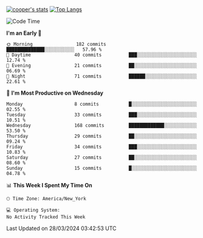 [![cooper's stats](https://github-readme-stats-dwoluvhms-coopjz.vercel.app/api?username=coopjz&count_private=true)](https://github.com/coopjz/github-readme-stats)
[![Top Langs](https://github-readme-stats-dwoluvhms-coopjz.vercel.app/api/top-langs/?username=coopjz&count_private=true&langs_count=8&layout=compact)](https://github.com/coopjz/github-readme-stats)
<!--START_SECTION:waka-->
![Code Time](http://img.shields.io/badge/Code%20Time-0%20secs-blue)

**I'm an Early 🐤** 

```text
🌞 Morning                182 commits         ██████████████░░░░░░░░░░░   57.96 % 
🌆 Daytime                40 commits          ███░░░░░░░░░░░░░░░░░░░░░░   12.74 % 
🌃 Evening                21 commits          ██░░░░░░░░░░░░░░░░░░░░░░░   06.69 % 
🌙 Night                  71 commits          ██████░░░░░░░░░░░░░░░░░░░   22.61 % 
```
📅 **I'm Most Productive on Wednesday** 

```text
Monday                   8 commits           █░░░░░░░░░░░░░░░░░░░░░░░░   02.55 % 
Tuesday                  33 commits          ███░░░░░░░░░░░░░░░░░░░░░░   10.51 % 
Wednesday                168 commits         █████████████░░░░░░░░░░░░   53.50 % 
Thursday                 29 commits          ██░░░░░░░░░░░░░░░░░░░░░░░   09.24 % 
Friday                   34 commits          ███░░░░░░░░░░░░░░░░░░░░░░   10.83 % 
Saturday                 27 commits          ██░░░░░░░░░░░░░░░░░░░░░░░   08.60 % 
Sunday                   15 commits          █░░░░░░░░░░░░░░░░░░░░░░░░   04.78 % 
```


📊 **This Week I Spent My Time On** 

```text
🕑︎ Time Zone: America/New_York

💻 Operating System: 
No Activity Tracked This Week
```


 Last Updated on 28/03/2024 03:42:53 UTC
<!--END_SECTION:waka-->

